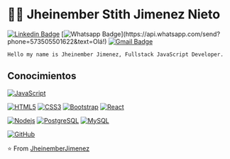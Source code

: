 # :man_technologist: Jheinember Stith Jimenez Nieto

[![Linkedin Badge](https://img.shields.io/badge/-LinkedIn-blue?style=flat-square&logo=Linkedin&logoColor=white&link=https://www.linkedin.com/in/jheinember)](https://www.linkedin.com/in/luiz-carlos-abbott-galvão-neto-21a93b148/)
[![Whatsapp Badge](https://img.shields.io/badge/-Whatsapp-4CA143?style=flat-square&labelColor=4CA143&logo=whatsapp&logoColor=white&link=https://api.whatsapp.com/send?phone=573505501622&text=Olá!)](https://api.whatsapp.com/send?phone=573505501622&text=Olá!)
[![Gmail Badge](https://img.shields.io/badge/-Gmail-c14438?style=flat-square&logo=Gmail&logoColor=white&link=mailto:jheinemberstithjn@ufps.edu.co)](mailto:jheinemberstithjn@ufps.edu.co)

    Hello my name is Jheinember Jimenez, Fullstack JavaScript Developer. 

## Conocimientos

[![JavaScript](https://img.shields.io/badge/-JavaScript-black?style=flat-square&logo=javascript&link=https://github.com/jheinember16/)](https://github.com/jheinember16/)

[![HTML5](https://img.shields.io/badge/-HTML5-E34F26?style=flat-square&logo=html5&logoColor=white&link=https://github.com/jheinember16/)](https://github.com/jheinember16/)
[![CSS3](https://img.shields.io/badge/-CSS3-1572B6?style=flat-square&logo=css3&link=https://github.com/jheinember16/)](https://github.com/jheinember16/)
[![Bootstrap](https://img.shields.io/badge/-Bootstrap-563D7C?style=flat-square&logo=bootstrap&link=https://github.com/jheinember16/)](https://github.com/jheinember16/)
[![React](https://img.shields.io/badge/-React-black?style=flat-square&logo=react&link=https://github.com/jheinember16/)](https://github.com/jheinember16/)

[![Nodejs](https://img.shields.io/badge/-Nodejs-black?style=flat-square&logo=Node.js&link=https://github.com/jheinember16/)](https://github.com/jheinember16/)
[![PostgreSQL](https://img.shields.io/badge/-PostgreSQL-336791?style=flat-square&logo=postgresql&link=https://github.com/jheinember16/)](https://github.com/jheinember16/)
[![MySQL](https://img.shields.io/badge/-MySQL-black?style=flat-square&logo=mysql&link=https://github.com/jheinember16/)](https://github.com/jheinember16/)

[![GitHub](https://img.shields.io/badge/-GitHub-181717?style=flat-square&logo=github&link=https://github.com/jheinember16/)](https://github.com/jheinember16/)


⭐️ From [JheinemberJimenez](https://github.com/jheinember16)
